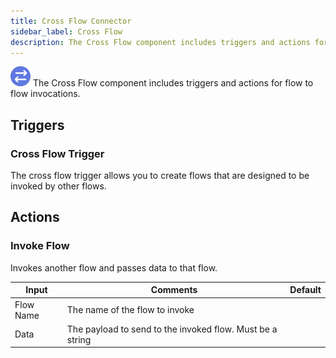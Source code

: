 ```yaml
---
title: Cross Flow Connector
sidebar_label: Cross Flow
description: The Cross Flow component includes triggers and actions for flow to flow invocations.
---
```


![Cross Flow](./assets/cross-flow.png#connector-icon)
The Cross Flow component includes triggers and actions for flow to flow invocations.

## Triggers

### Cross Flow Trigger

The cross flow trigger allows you to create flows that are designed to be invoked by other flows.

## Actions

### Invoke Flow

Invokes another flow and passes data to that flow.

| Input     | Comments                                                  | Default |
| --------- | --------------------------------------------------------- | ------- |
| Flow Name | The name of the flow to invoke                            |         |
| Data      | The payload to send to the invoked flow. Must be a string |         |
